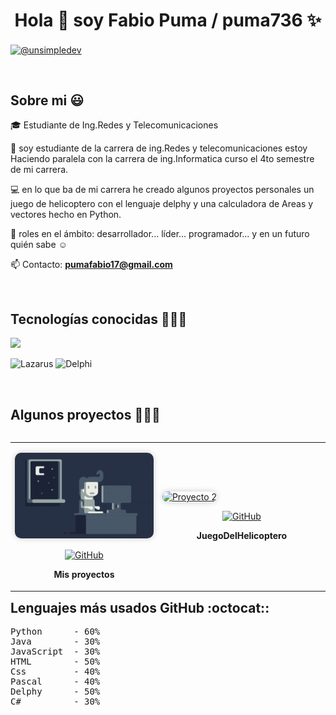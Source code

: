 <h1 align="center">Hola 👋  soy Fabio Puma / puma736 ✨ </h1> 

<p align="left">

<a href = "mailto:pumafabio17@gmail.com" target="blank"><img align="center" src="https://img.shields.io/badge/Gmail-D14836?style=for-the-badge&logo=gmail&logoColor=white" alt="@unsimpledev"  /></a>
  </p>
<br>
<h2>Sobre mi 😃</h2>
<!--Intro start-->

<p align="left">
🎓  Estudiante de Ing.Redes y Telecomunicaciones

:bust_in_silhouette: soy estudiante de la carrera de ing.Redes y telecomunicaciones  estoy Haciendo paralela con la carrera de ing.Informatica curso el 4to semestre de mi carrera.

💻 en lo que ba de mi carrera he creado algunos proyectos personales un juego de helicoptero con el lenguaje delphy y una calculadora de Areas y vectores hecho en Python.

📝 roles en el ámbito: desarrollador... líder... programador... y en un futuro quién sabe ☺️

📫 Contacto: **pumafabio17@gmail.com**
<!--Intro end-->
  </p>
<br>

<h2>Tecnologías conocidas 👨🏻‍💻</h2>

<!-- tech stack icons -->
<p align="left">
  <a href="https://skillicons.dev">
    <img src="https://skillicons.dev/icons?i=cs,java,py,css,dart,flutter,discord,html,js,git,github,eclipse,vscode,linux,ai,ps&perline=8" />
  </a>
</p>

<!-- Iconos personalizados: Lazarus / Pascal y Delphi -->
<p align="left">
  <img src="https://upload.wikimedia.org/wikipedia/commons/9/9c/Lazarus_Logo.svg" width="48" height="48" alt="Lazarus" title="Lazarus (Pascal)" />
  <img src="https://upload.wikimedia.org/wikipedia/commons/5/55/Delphi_Logo_12.svg" width="48" height="48" alt="Delphi" title="Delphi" />
</p>

<br>

<!-------------------------->
<div id="proyectos">
  <h2>Algunos proyectos 👨🏻‍💻</h2>

  <table align="left">
    <tr border="none">
      <td width="25%" align="center">
        <!-- Imagen del proyecto -->
        <p align="center">
          <a href="https://github.com/Puma736/MisProyectos" target="_blank" title="Ver en GitHub">
            <img src="https://raw.githubusercontent.com/AVS1508/AVS1508/master/assets/Night-Coding.gif" alt="Proyecto 1" width="250" style="border-radius:10px; box-shadow: 0 0 10px rgba(0,0,0,0.2);" />
          </a>
        </p>
        <!-- Botón de GitHub debajo -->
        <p align="center">
          <a href="https://github.com/Puma736/MisProyectos" target="_blank" title="Ver en GitHub">
            <img align="center" src="https://img.shields.io/badge/GitHub-100000?style=for-the-badge&logo=github&logoColor=white" alt="GitHub" />
          </a>
        </p>
        <p align="center">
          <strong>Mis proyectos</strong>
        </p>
      </td>
       <td width="25%" align="left">
        <p align="left"  >
          <a href="https://github.com/Puma736/OtroProyecto" target="_blank" title="Ver en GitHub">
            <img src="https://github.com/user-attachments/assets/d7b73136-7eb9-4682-b746-accb53d213a9" 
                 alt="Proyecto 2" width="350" 
                 style="border-radius:10px; box-shadow: 0 0 10px rgba(0,0,0,0.2);" />
         </a>
        </p>
        <p align="center">
          <a href="https://github.com/Puma736/MisProyectos/tree/master/JuegoDelElicoptero" target="_blank" title="Ver en GitHub">
            <img src="https://img.shields.io/badge/GitHub-100000?style=for-the-badge&logo=github&logoColor=white" alt="GitHub" />
          </a>
        </p>
        <p align="center">
          <strong>JuegoDelHelicoptero</strong></p>
      </td>
    </tr>
  </table>
</div>

<br>

<br><br>
<br>
<br><br><br>
<br><br>
<br><br>
<br><br>

<h2>Lenguajes más usados GitHub :octocat::</h2>
<pre>
Python      - 60%
Java        - 30%
JavaScript  - 30%
HTML        - 50%
Css         - 40%
Pascal      - 40%
Delphy      - 50%
C#          - 30% 
</pre>

<!--- stats (end) -->
